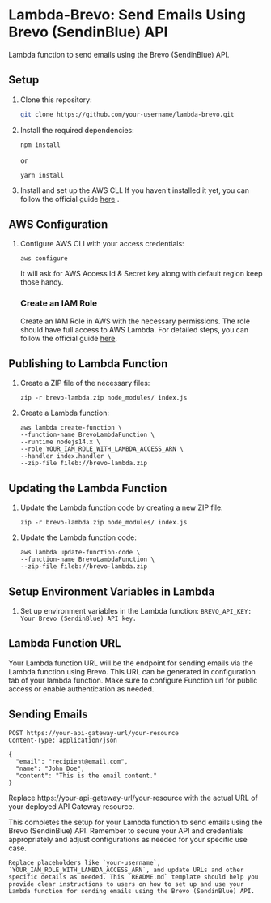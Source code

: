 # Lambda-Brevo: Send Emails Using Brevo (SendinBlue) API

Lambda function to send emails using the Brevo (SendinBlue) API.

## Setup

1. Clone this repository:

   ```bash
   git clone https://github.com/your-username/lambda-brevo.git

   ```

2. Install the required dependencies:
   ```bash
   npm install
   ```
   or
   ```
   yarn install
   ```
3. Install and set up the AWS CLI. If you haven't installed it yet, you can follow the official guide [here](https://docs.aws.amazon.com/cli/latest/userguide/cli-configure-quickstart.html)
   .

## AWS Configuration

1. Configure AWS CLI with your access credentials:

   ```
   aws configure
   ```

   It will ask for AWS Access Id & Secret key along with default region keep those handy.

   ### Create an IAM Role

   Create an IAM Role in AWS with the necessary permissions. The role should have full access to AWS Lambda. For detailed steps, you can follow the official guide [here](https://docs.aws.amazon.com/lambda/latest/dg/lambda-intro-execution-role.html).

## Publishing to Lambda Function

1. Create a ZIP file of the necessary files:
   ```
   zip -r brevo-lambda.zip node_modules/ index.js
   ```
2. Create a Lambda function:
   ```
   aws lambda create-function \
   --function-name BrevoLambdaFunction \
   --runtime nodejs14.x \
   --role YOUR_IAM_ROLE_WITH_LAMBDA_ACCESS_ARN \
   --handler index.handler \
   --zip-file fileb://brevo-lambda.zip
   ```

## Updating the Lambda Function

1. Update the Lambda function code by creating a new ZIP file:

   ```
   zip -r brevo-lambda.zip node_modules/ index.js
   ```

2. Update the Lambda function code:

   ```
   aws lambda update-function-code \
   --function-name BrevoLambdaFunction \
   --zip-file fileb://brevo-lambda.zip
   ```

## Setup Environment Variables in Lambda

1. Set up environment variables in the Lambda function:
   `BREVO_API_KEY: Your Brevo (SendinBlue) API key.`

## Lambda Function URL

Your Lambda function URL will be the endpoint for sending emails via the Lambda function using Brevo. This URL can be generated in configuration tab of your lambda function. Make sure to configure Function url for public access or enable authentication as needed.

## Sending Emails

```
POST https://your-api-gateway-url/your-resource
Content-Type: application/json

{
  "email": "recipient@email.com",
  "name": "John Doe",
  "content": "This is the email content."
}
```

Replace https://your-api-gateway-url/your-resource with the actual URL of your deployed API Gateway resource.

This completes the setup for your Lambda function to send emails using the Brevo (SendinBlue) API. Remember to secure your API and credentials appropriately and adjust configurations as needed for your specific use case.

`` Replace placeholders like `your-username`, `YOUR_IAM_ROLE_WITH_LAMBDA_ACCESS_ARN`, and update URLs and other specific details as needed. This `README.md` template should help you provide clear instructions to users on how to set up and use your Lambda function for sending emails using the Brevo (SendinBlue) API. ``

